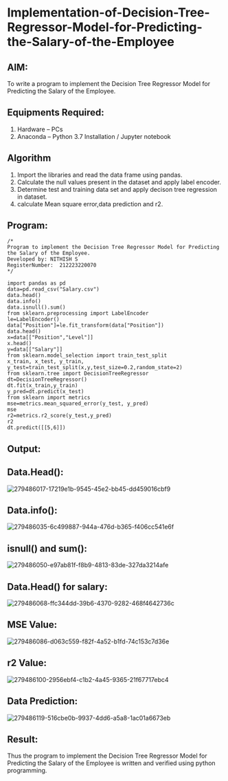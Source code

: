 # Implementation-of-Decision-Tree-Regressor-Model-for-Predicting-the-Salary-of-the-Employee

## AIM:
To write a program to implement the Decision Tree Regressor Model for Predicting the Salary of the Employee.

## Equipments Required:
1. Hardware – PCs
2. Anaconda – Python 3.7 Installation / Jupyter notebook

## Algorithm
1. Import the libraries and read the data frame using pandas.
2. Calculate the null values present in the dataset and apply label encoder.
3. Determine test and training data set and apply decison tree regression in dataset.
4. calculate Mean square error,data prediction and r2.
 
   
## Program:
```
/*
Program to implement the Decision Tree Regressor Model for Predicting the Salary of the Employee.
Developed by: NITHISH S
RegisterNumber:  212223220070
*/
```
```
import pandas as pd
data=pd.read_csv("Salary.csv")
data.head()
data.info()
data.isnull().sum()
from sklearn.preprocessing import LabelEncoder
le=LabelEncoder()
data["Position"]=le.fit_transform(data["Position"])
data.head()
x=data[["Position","Level"]]
x.head()
y=data[["Salary"]]
from sklearn.model_selection import train_test_split
x_train, x_test, y_train, y_test=train_test_split(x,y,test_size=0.2,random_state=2)
from sklearn.tree import DecisionTreeRegressor
dt=DecisionTreeRegressor()
dt.fit(x_train,y_train)
y_pred=dt.predict(x_test)
from sklearn import metrics
mse=metrics.mean_squared_error(y_test, y_pred)
mse
r2=metrics.r2_score(y_test,y_pred)
r2
dt.predict([[5,6]])
```
## Output:
## Data.Head():

![279486017-17219e1b-9545-45e2-bb45-dd459016cbf9](https://github.com/Nithish23013509/Implementation-of-Decision-Tree-Regressor-Model-for-Predicting-the-Salary-of-the-Employee/assets/149038138/d4c8bf0e-29c1-4367-83c3-90d3136e4534)

## Data.info():

![279486035-6c499887-944a-476d-b365-f406cc541e6f](https://github.com/Nithish23013509/Implementation-of-Decision-Tree-Regressor-Model-for-Predicting-the-Salary-of-the-Employee/assets/149038138/52033da3-dd3e-4911-b049-756a758342fa)

## isnull() and sum():

![279486050-e97ab81f-f8b9-4813-83de-327da3214afe](https://github.com/Nithish23013509/Implementation-of-Decision-Tree-Regressor-Model-for-Predicting-the-Salary-of-the-Employee/assets/149038138/40a75468-f2e2-4ead-bb44-dae26c38fc76)

## Data.Head() for salary:

![279486068-ffc344dd-39b6-4370-9282-468f4642736c](https://github.com/Nithish23013509/Implementation-of-Decision-Tree-Regressor-Model-for-Predicting-the-Salary-of-the-Employee/assets/149038138/861f5627-a15d-407e-9b3b-f36e57d01bed)

## MSE Value:

![279486086-d063c559-f82f-4a52-b1fd-74c153c7d36e](https://github.com/Nithish23013509/Implementation-of-Decision-Tree-Regressor-Model-for-Predicting-the-Salary-of-the-Employee/assets/149038138/100c0611-d2b5-468d-b4ec-e34a784233ac)

## r2 Value:

![279486100-2956ebf4-c1b2-4a45-9365-21f67717ebc4](https://github.com/Nithish23013509/Implementation-of-Decision-Tree-Regressor-Model-for-Predicting-the-Salary-of-the-Employee/assets/149038138/ddc6e8e8-d3f2-42d9-a63a-b6c5621a0e8d)

## Data Prediction:

![279486119-516cbe0b-9937-4dd6-a5a8-1ac01a6673eb](https://github.com/Nithish23013509/Implementation-of-Decision-Tree-Regressor-Model-for-Predicting-the-Salary-of-the-Employee/assets/149038138/bbb39223-3030-49b3-81fb-cc343cef65c6)

## Result:
Thus the program to implement the Decision Tree Regressor Model for Predicting the Salary of the Employee is written and verified using python programming.
